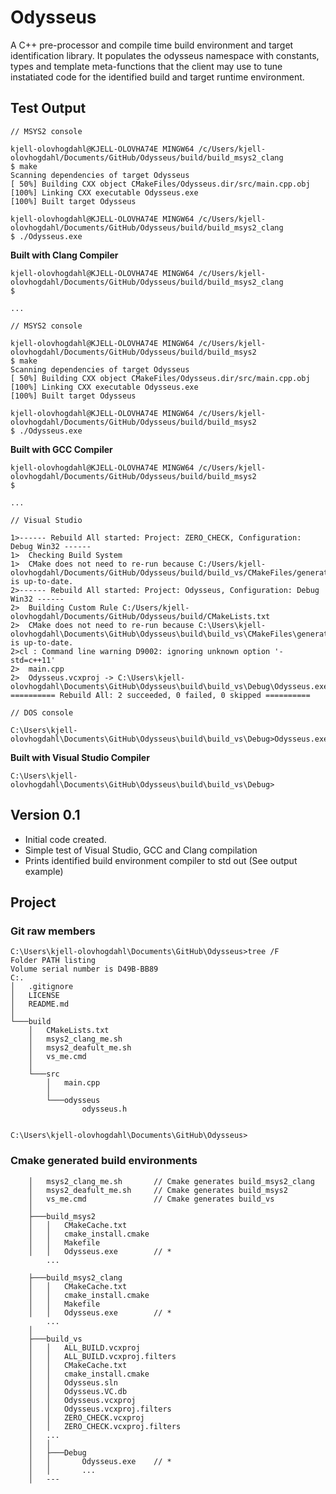 # Odysseus
A C++ pre-processor and compile time build environment and target identification library. It populates the odysseus namespace with constants, types and template meta-functions that the client may use to tune instatiated code for the identified build and target runtime environment.

## Test Output
```
// MSYS2 console

kjell-olovhogdahl@KJELL-OLOVHA74E MINGW64 /c/Users/kjell-olovhogdahl/Documents/GitHub/Odysseus/build/build_msys2_clang
$ make
Scanning dependencies of target Odysseus
[ 50%] Building CXX object CMakeFiles/Odysseus.dir/src/main.cpp.obj
[100%] Linking CXX executable Odysseus.exe
[100%] Built target Odysseus

kjell-olovhogdahl@KJELL-OLOVHA74E MINGW64 /c/Users/kjell-olovhogdahl/Documents/GitHub/Odysseus/build/build_msys2_clang
$ ./Odysseus.exe
```
**Built with Clang Compiler**
```
kjell-olovhogdahl@KJELL-OLOVHA74E MINGW64 /c/Users/kjell-olovhogdahl/Documents/GitHub/Odysseus/build/build_msys2_clang
$

...

// MSYS2 console

kjell-olovhogdahl@KJELL-OLOVHA74E MINGW64 /c/Users/kjell-olovhogdahl/Documents/GitHub/Odysseus/build/build_msys2
$ make
Scanning dependencies of target Odysseus
[ 50%] Building CXX object CMakeFiles/Odysseus.dir/src/main.cpp.obj
[100%] Linking CXX executable Odysseus.exe
[100%] Built target Odysseus

kjell-olovhogdahl@KJELL-OLOVHA74E MINGW64 /c/Users/kjell-olovhogdahl/Documents/GitHub/Odysseus/build/build_msys2
$ ./Odysseus.exe
```
**Built with GCC Compiler**
```
kjell-olovhogdahl@KJELL-OLOVHA74E MINGW64 /c/Users/kjell-olovhogdahl/Documents/GitHub/Odysseus/build/build_msys2
$

...

// Visual Studio

1>------ Rebuild All started: Project: ZERO_CHECK, Configuration: Debug Win32 ------
1>  Checking Build System
1>  CMake does not need to re-run because C:/Users/kjell-olovhogdahl/Documents/GitHub/Odysseus/build/build_vs/CMakeFiles/generate.stamp is up-to-date.
2>------ Rebuild All started: Project: Odysseus, Configuration: Debug Win32 ------
2>  Building Custom Rule C:/Users/kjell-olovhogdahl/Documents/GitHub/Odysseus/build/CMakeLists.txt
2>  CMake does not need to re-run because C:\Users\kjell-olovhogdahl\Documents\GitHub\Odysseus\build\build_vs\CMakeFiles\generate.stamp is up-to-date.
2>cl : Command line warning D9002: ignoring unknown option '-std=c++11'
2>  main.cpp
2>  Odysseus.vcxproj -> C:\Users\kjell-olovhogdahl\Documents\GitHub\Odysseus\build\build_vs\Debug\Odysseus.exe
========== Rebuild All: 2 succeeded, 0 failed, 0 skipped ==========

// DOS console

C:\Users\kjell-olovhogdahl\Documents\GitHub\Odysseus\build\build_vs\Debug>Odysseus.exe
```
**Built with Visual Studio Compiler**
```
C:\Users\kjell-olovhogdahl\Documents\GitHub\Odysseus\build\build_vs\Debug>

```

## Version 0.1

* Initial code created.
* Simple test of Visual Studio, GCC and Clang compilation
* Prints identified build environment compiler to std out (See output example)

## Project

### Git raw members
```
C:\Users\kjell-olovhogdahl\Documents\GitHub\Odysseus>tree /F
Folder PATH listing
Volume serial number is D49B-BB89
C:.
│   .gitignore
│   LICENSE
│   README.md
│
└───build
    │   CMakeLists.txt
    │   msys2_clang_me.sh
    │   msys2_deafult_me.sh
    │   vs_me.cmd
    │
    └───src
        │   main.cpp
        │
        └───odysseus
                odysseus.h


C:\Users\kjell-olovhogdahl\Documents\GitHub\Odysseus>
```

### Cmake generated build environments
```
    │   msys2_clang_me.sh       // Cmake generates build_msys2_clang
    │   msys2_deafult_me.sh     // Cmake generates build_msys2 
    │   vs_me.cmd               // Cmake generates build_vs
    │
    ├───build_msys2
    │   │   CMakeCache.txt
    │   │   cmake_install.cmake
    │   │   Makefile
    │   │   Odysseus.exe        // *
        ...

    ├───build_msys2_clang
    │   │   CMakeCache.txt
    │   │   cmake_install.cmake
    │   │   Makefile
    │   │   Odysseus.exe        // *
        ...
    │
    ├───build_vs
    │   │   ALL_BUILD.vcxproj
    │   │   ALL_BUILD.vcxproj.filters
    │   │   CMakeCache.txt
    │   │   cmake_install.cmake
    │   │   Odysseus.sln
    │   │   Odysseus.VC.db
    │   │   Odysseus.vcxproj
    │   │   Odysseus.vcxproj.filters
    │   │   ZERO_CHECK.vcxproj
    │   │   ZERO_CHECK.vcxproj.filters
    │   ...
    │   │
    │   ├───Debug
    │   │       Odysseus.exe    // *
    │   │       ...
    │   ---

```
